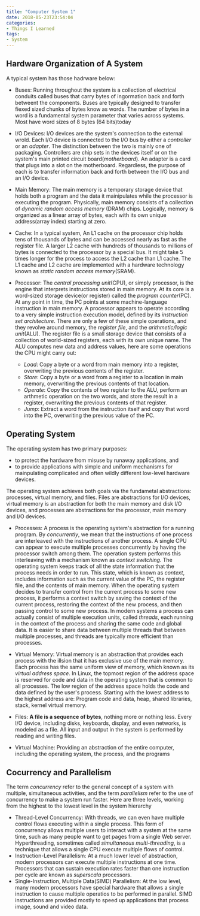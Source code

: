 ```yaml
---
title: "Computer System 1"
date: 2018-05-23T23:54:04
categories:
- Things I Learned
tags:
- System
---
```


## Hardware Organization of A System ##

A typical system has those hadrware below:
<!-- more -->

- Buses: Running throughout the system is a collection of electrical conduits called buses that carry bytes of ingormation
back and forth betweent the components. Buses are typically designed to transfer fiexed sized chunks of bytes know as words.
The number of bytes in a word is a fundamental system parameter that varies across systems. Most have word sizes of 8 bytes
(64 bits)today

- I/O Devices: I/O devices are the system's connection to the external wrold. Each I/O device is connected to the I/O bus
by either a _controller_ or an _adapter_. The distinction between the two is mainly one of packaging. Controllers are chip
sets in the devices itself or on the system's main printed circuit board(_motherboard_). An adapter is a card that plugs
into a slot on the motherboard. Regardless, the purpose of each is to transfer information back and forth between the I/O
bus and an I/O device.

- Main Memory: The main memory is a temporary storage device that holds both a program and the data it mainipulates while
the processor is executing the program. Physically, main memory consists of a collection of _dynamic random access memory_
(DRAM) chips. Logically, memory is organized as a linear array of bytes, each with its own unique address(array index) 
starting at zero.

- Cache: In a typical system, An L1 cache on the processor chip holds tens of thousands of bytes and can be accessed
nearly as fast as the register file. A larger L2 cache with hundreds of thousands to millions of bytes is connected to 
the processor by a special bus. It might take 5 times longer for the process to access the L2 cache than L1 cache. The
L1 cache and L2 cache are implemented with a hardware technology known as _static random access memory_(SRAM).

- Processor: The _central processing unit_(CPU), or simply processor, is the engine that interprets instructions stored
in main memory. At its core is a word-sized storage device(or register) called the _program counter_(PC). At any point 
in time, the PC points at some machine-language instruction in main memory. A processor appears to operate according to
a very simple instruction execution model, defined by its _instruction set architecture_. There are only a few of these
simple operations, and they revolve around memory, the _register file_, and the _arithmetic/logic unit_(ALU). The register
file is a small storage device that consists of a collection of world-sized registers, each with its own unique name. The
ALU computes new data and address values, here are some operations the CPU might carry out:
    - _Load_: Copy a byte or a word from main memory into a register, overwriting the previous contents of the register.
    - _Store_: Copy a byte or a word from a register to a location in main memory, overwriting the previous contents of 
      that location.
    - _Operate_: Copy the contents of two register to the ALU, perform an arthmetic operation on the two words, and store
      the result in a register, overwriting the previous contents of that register.
    - _Jump_: Extract a word from the instruction itself and copy that word into the PC, overwriting the previous value of
      the PC.
  
    
## Operating System ##
The operating system has two primary purposes:
- to protect the hardware from misuse by runaway applications, and
- to provide applications with simple and uniform mechanisms for mainpulating complicated and often wildly different 
low-level hardware devices.

The operating system achieves both goals via the fundametal abstractions: processes, virtual memory, and files. Files
are abstractions for I/O devices, virtual memory is an abstraction for both the main memory and disk I/O devices, and 
processes are abstractions for the processor, main memory and I/O devices.

- Processes: A process is the operating system's abstraction for a running program. By _concurrently_, we mean that the
instructions of one process are interleaved with the instructions of another process. A single CPU can appear to execute
multiple processes concurrently by having the processor switch among them. The operation system performs this interleaving
with a mechanism known as _context switching_. The operating system keeps track of all the state information that the 
process needs in order to run. This state, which is known as _context_, includes information such as the current value of
the PC, the register file, and the contents of main memory. When the operating system decides to transfer control from
the current process to some new process, it performs a context switch by saving the context of the current process, 
restoring the context of the new process, and then passing control to some new process. In modern systems a process can
actually consist of multiple execution units, called _threads_, each running in the context of the process and sharing 
the same code and global data. It is easier to share data between multiple threads that between multiple processes, and
threads are typically more efficient than processes. 

- Virtual Memory: Virtual memory is an abstraction that provides each process with the illsion that it has exclusive use
of the main memory. Each process has the same uniform view of memory, which known as its _virtual address space_. In Linux,
the topmost region of the address space is reserved for code and data in the operating system that is common to all processes.
The low region of the address space holds the code and data defined by the user's process. Starting with the lowest address
to the highest address are: Program code and data, heap, shared libraries, stack, kernel virtual memory.

- Files: __A file is a sequence of bytes__, nothing more or nothing less. Every I/O device, including disks, keyboards, 
display, and even networks, is modeled as a file. All input and output in the system is performed by reading and writing
files.

- Virtual Machine: Providing an abstraction of the entire computer, including the operating system, the process, and the
programs

## Cocurrency and Parallelism ##
The term _concurrency_ refer to the general concept of a system with multiple, simultaneous activities, and the term
_parallelism_ refer to the use of concurrency to make a system run faster. Here are three levels, working from the highest
to the lowest level in the system hierarchy
- Thread-Level Concurrency: With threads, we can even have multiple control flows executing within a single process.
This form of concurrency allows multiple users to interact with a system at the same time, such as many people want to 
get pages from a single Web server. Hyperthreading, sometimes called _simultaneous multi-threading_, is a technique that
allows a single CPU execute multiple flows of control.
- Instruction-Level Parallelism: At a much lower level of abstraction, modern processors can execute multiple instructions
at one time. Processors that can sustain execution rates faster than one instruction per cycle are known as _superscala_
processors.
- Single-Instruction, Multiple Data(SIMD) Parallelism: At the low level, many modern processors have special hardware 
that allows a single instruction to cause  multiple operatios to be performed in parallel. SIMD instructions are provided
mostly to speed up applications that process image, sound and video data.
